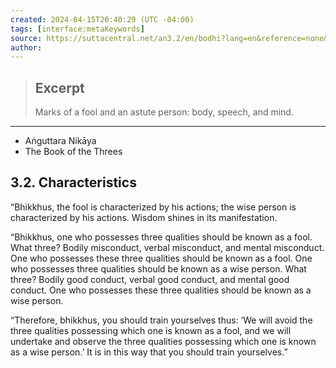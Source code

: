 ```yaml
---
created: 2024-04-15T20:40:29 (UTC -04:00)
tags: [interface:metaKeywords]
source: https://suttacentral.net/an3.2/en/bodhi?lang=en&reference=none&highlight=false
author: 
---
```


> ## Excerpt
> Marks of a fool and an astute person: body, speech, and mind.

---
-   Aṅguttara Nikāya
-   The Book of the Threes

## 3.2. Characteristics

“Bhikkhus, the fool is characterized by his actions; the wise person is characterized by his actions. Wisdom shines in its manifestation.

“Bhikkhus, one who possesses three qualities should be known as a fool. What three? Bodily misconduct, verbal misconduct, and mental misconduct. One who possesses these three qualities should be known as a fool. One who possesses three qualities should be known as a wise person. What three? Bodily good conduct, verbal good conduct, and mental good conduct. One who possesses these three qualities should be known as a wise person.

“Therefore, bhikkhus, you should train yourselves thus: ‘We will avoid the three qualities possessing which one is known as a fool, and we will undertake and observe the three qualities possessing which one is known as a wise person.’ It is in this way that you should train yourselves.”
